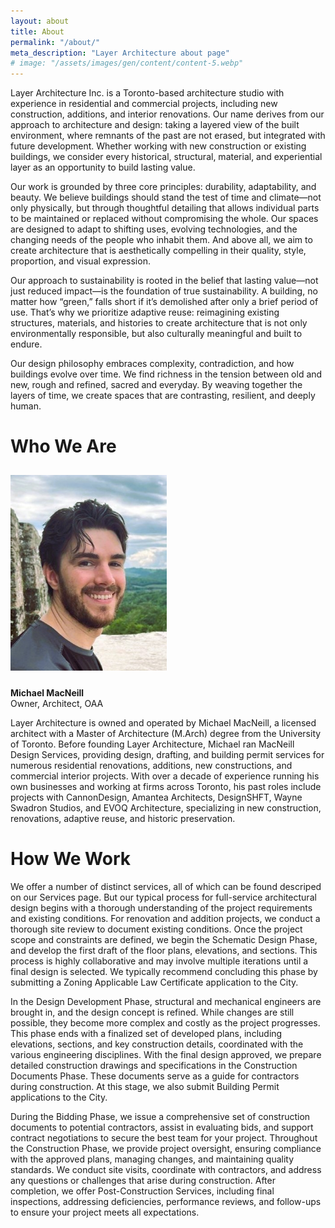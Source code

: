 ```yaml
---
layout: about
title: About
permalink: "/about/"
meta_description: "Layer Architecture about page"
# image: "/assets/images/gen/content/content-5.webp"
---
```


Layer Architecture Inc. is a Toronto-based architecture studio with experience in residential and commercial projects, including new construction, additions, and interior renovations. Our name derives from our approach to architecture and design: taking a layered view of the built environment, where remnants of the past are not erased, but integrated with future development. Whether working with new construction or existing buildings, we consider every historical, structural, material, and experiential layer as an opportunity to build lasting value.

Our work is grounded by three core principles: durability, adaptability, and beauty. We believe buildings should stand the test of time and climate—not only physically, but through thoughtful detailing that allows individual parts to be maintained or replaced without compromising the whole. Our spaces are designed to adapt to shifting uses, evolving technologies, and the changing needs of the people who inhabit them. And above all, we aim to create architecture that is aesthetically compelling in their quality, style, proportion, and visual expression.

Our approach to sustainability is rooted in the belief that lasting value—not just reduced impact—is the foundation of true sustainability. A building, no matter how “green,” falls short if it’s demolished after only a brief period of use. That’s why we prioritize adaptive reuse: reimagining existing structures, materials, and histories to create architecture that is not only environmentally responsible, but also culturally meaningful and built to endure.

Our design philosophy embraces complexity, contradiction, and how buildings evolve over time. We find richness in the tension between old and new, rough and refined, sacred and everyday. By weaving together the layers of time, we create spaces that are contrasting, resilient, and deeply human.

# Who We Are 

<div class="row">
    <div class="col-md-4 text-center">
    <img src="/assets/images/team/Michael-2.jpg" alt="Michael MacNeill" style="max-width: 250px; margin-top: 10px; margin-bottom: 10px;">
    <p><strong>Michael MacNeill</strong><br>Owner, Architect, OAA</p>
  </div>
  <div class="col-md-8">
    <p>Layer Architecture is owned and operated by Michael MacNeill, a licensed architect with a Master of Architecture (M.Arch) degree from the University of Toronto. Before founding Layer Architecture, Michael ran MacNeill Design Services, providing design, drafting, and building permit services for numerous residential renovations, additions, new constructions, and commercial interior projects. With over a decade of experience running his own businesses and working at firms across Toronto, his past roles include projects with CannonDesign, Amantea Architects, DesignSHFT, Wayne Swadron Studios, and EVOQ Architecture, specializing in new construction, renovations, adaptive reuse, and historic preservation.</p>
  </div>
</div>

# How We Work 
We offer a number of distinct services, all of which can be found descriped on our Services page. But our typical process for full-service architectural design begins with a thorough understanding of the project requirements and existing conditions. For renovation and addition projects, we conduct a thorough site review to document existing conditions. Once the project scope and constraints are defined, we begin the Schematic Design Phase, and develop the first draft of the floor plans, elevations, and sections. This process is highly collaborative and may involve multiple iterations until a final design is selected. We typically recommend concluding this phase by submitting a Zoning Applicable Law Certificate application to the City. 

In the Design Development Phase, structural and mechanical engineers are brought in, and the design concept is refined. While changes are still possible, they become more complex and costly as the project progresses. This phase ends with a finalized set of developed plans, including elevations, sections, and key construction details, coordinated with the various engineering disciplines. With the final design approved, we prepare detailed construction drawings and specifications in the Construction Documents Phase. These documents serve as a guide for contractors during construction. At this stage, we also submit Building Permit applications to the City.

During the Bidding Phase, we issue a comprehensive set of construction documents to potential contractors, assist in evaluating bids, and support contract negotiations to secure the best team for your project. Throughout the Construction Phase, we provide project oversight, ensuring compliance with the approved plans, managing changes, and maintaining quality standards. We conduct site visits, coordinate with contractors, and address any questions or challenges that arise during construction. After completion, we offer Post-Construction Services, including final inspections, addressing deficiencies, performance reviews, and follow-ups to ensure your project meets all expectations.